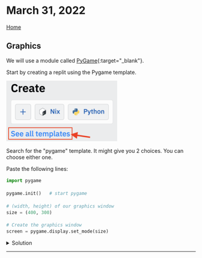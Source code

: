 # March 31, 2022
[Home](./index.md)

## Graphics

We will use a module called [PyGame](https://www.pygame.org/docs/){:target="_blank"}.

Start by creating a replit using the Pygame template.

<img width="295" alt="image" src="images/templates.png">

Search for the "pygame" template. It might give you 2 choices. You can choose either one.

Paste the following lines:
```python
import pygame

pygame.init()   # start pygame

# (width, height) of our graphics window
size = (400, 300)

# Create the graphics window
screen = pygame.display.set_mode(size)
```

<details>
<summary>Solution</summary>
<pre><code>age = int(age_string)
print(f'Ten  years from now, you will be {age+10} years old.')
</code></pre>
</details>

---

